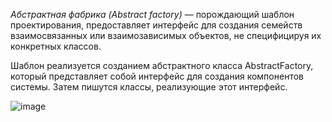 *Абстрактная фабрика (Abstract factory)* — порождающий шаблон проектирования,
предоставляет интерфейс для создания семейств взаимосвязанных или взаимозависимых объектов,
не специфицируя их конкретных классов. 

Шаблон реализуется созданием абстрактного класса AbstractFactory,
который представляет собой интерфейс для создания компонентов системы.
Затем пишутся классы, реализующие этот интерфейс.

![image](ClassDiagram.png)
